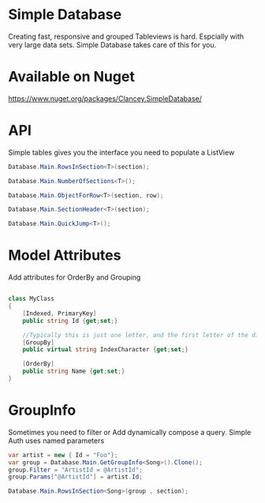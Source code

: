 Simple Database
================
Creating fast, responsive and grouped Tableviews is hard. Espcially with very large data sets.  Simple Database takes care of this for you.

Available on Nuget
================

https://www.nuget.org/packages/Clancey.SimpleDatabase/


API
================

Simple tables gives you the interface you need to populate a ListView

```cs
Database.Main.RowsInSection<T>(section);

Database.Main.NumberOfSections<T>();

Database.Main.ObjectForRow<T>(section, row);

Database.Main.SectionHeader<T>(section);

Database.Main.QuickJump<T>();

```

Model Attributes
===
Add attributes for OrderBy and Grouping

```cs

class MyClass
{
	[Indexed, PrimaryKey]
	public string Id {get;set;}

	//Typically this is just one letter, and the first letter of the displayed text
	[GroupBy]
	public virtual string IndexCharacter {get;set;}

	[OrderBy]
	public string Name {get;set;}
}
```


GroupInfo
================

Sometimes you need to filter or Add dynamically compose a query. Simple Auth uses named parameters

```cs
var artist = new { Id = "Foo"};
var group = Database.Main.GetGroupInfo<Song>().Clone();
group.Filter = "ArtistId = @ArtistId";
group.Params["@ArtistId"] = artist.Id;

Database.Main.RowsInSection<Song>(group , section);

```


